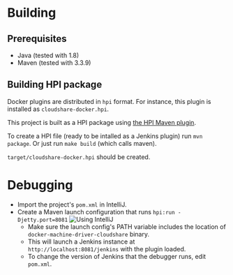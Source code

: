 # Building

## Prerequisites

- Java (tested with 1.8)
- Maven (tested with 3.3.9)

## Building HPI package

Docker plugins are distributed in `hpi` format. For instance, this plugin is installed as `cloudshare-docker.hpi`.

This project is built as a HPI package using [the HPI Maven plugin](https://github.com/jenkinsci/maven-hpi-plugin).

To create a HPI file (ready to be intalled as a Jenkins plugin) run `mvn package`. Or just run `make build` (which calls maven).

`target/cloudshare-docker.hpi` should be created.

# Debugging

- Import the project's `pom.xml` in IntelliJ.
- Create a Maven launch configuration that runs `hpi:run -Djetty.port=8081`
![Using IntelliJ](https://i.imgur.com/TIMlr6Z.png)
    - Make sure the launch config's PATH variable includes the location of `docker-machine-driver-cloudshare` binary.
    - This will launch a Jenkins instance at `http://localhost:8081/jenkins` with the plugin loaded.
    - To change the version of Jenkins that the debugger runs, edit `pom.xml`.



